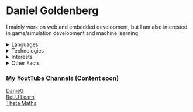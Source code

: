 # Daniel Goldenberg

I mainly work on web and embedded development, but I am also interested in game/simulation development and machine learning

<details>
<summary>Languages</summary>

- C/C++
- Go
- Python
- JavaScript
- Java
- C#
- HTML/SCSS

<br>

- English
- Russian
- Ukrainian (Partially)
- Spanish (Partially)
</details>

<details>
<summary>Technologies</summary>

- React.js/Next.js
- Raylib
- SFML
- Flask
- Mux
- Unity
</details>

<details>
<summary>Interests</summary>
   
- Physics & Engineering
- Business & Economics
- BJJ & Judo
- Politics
</details>

<details>
<summary>Other Facts</summary>

- Age: 17
- Date of Birth: July 4th, 1776
- State: Florida, USA
- Favorite...
   - President: George Washington
   - Founding Father: James Madison
   - Youtubers: Dani, Randy, Donut Operator
- Currently Reading...
   - *Basic Economics* by Thomas Sowell
   - *A Conflict of Visions* by Thomas Sowell
   - *Superintelligence* by Nick Bostrom
</details>

### My YoutTube Channels (Content soon)
[DanieG](https://www.youtube.com/channel/UC9iFZSofauRIi3dXCvFV6ZA?sub_confirmation=1)
<br>
[ReLU Learn](https://www.youtube.com/channel/UCJoCnBg7iSWGGhhQMFfbfCA?sub_confirmation=1)
<br>
[Theta Maths](https://www.youtube.com/channel/UCxKf1PG-64GUt2Cr2SkcRGQ?sub_confirmation=1)
